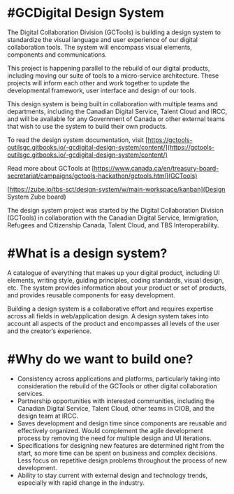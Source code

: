 # \#GCDigital Design System

The Digital Collaboration Division \(GCTools\) is building a design system to standardize the visual language and user experience of our digital collaboration tools. The system will encompass visual elements, components and communications.

This project is happening parallel to the rebuild of our digital products, including moving our suite of tools to a micro-service architecture. These projects will inform each other and work together to update the developmental framework, user interface and design of our tools.

This design system is being built in collaboration with multiple teams and departments, including the Canadian Digital Service, Talent Cloud and IRCC, and will be available for any Government of Canada or other external teams that wish to use the system to build their own products.

To read the design system documentation, visit [https://gctools-outilsgc.gitbooks.io/-gcdigital-design-system/content/](https://gctools-outilsgc.gitbooks.io/-gcdigital-design-system/content/)

Read more about GCTools at [https://www.canada.ca/en/treasury-board-secretariat/campaigns/gctools-hackathon/gctools.html](GCTools)

[https://zube.io/tbs-sct/design-system/w/main-workspace/kanban](Design System Zube board)

The design system project was started by the Digital Collaboration Division (GCTools) in collaboration with the Canadian Digital Service, Immigration, Refugees and Citizenship Canada, Talent Cloud, and TBS Interoperability.

# \#What is a design system?

A catalogue of everything that makes up your digital product, including UI elements, writing style, guiding principles, coding standards, visual design, etc. The system provides information about your product or set of products, and provides reusable components for easy development.

Building a design system is a collaborative effort and requires expertise across all fields in web/application design. A design system takes into account all aspects of the product and encompasses all levels of the user and the creator’s experience. 

# \#Why do we want to build one? 

* Consistency across applications and platforms, particularly taking into consideration the rebuild of the GCTools or other digital collaboration services. 
* Partnership opportunities with interested communities, including the Canadian Digital Service, Talent Cloud, other teams in CIOB, and the design team at IRCC. 
* Saves development and design time since components are reusable and effectively organized. Would complement the agile development process by removing the need for multiple design and UI iterations.  
* Specifications for designing new features are determined right from the start, so more time can be spent on business and complex decisions. Less focus on repetitive design problems throughout the process of new development. 
* Ability to stay current with external design and technology trends, especially with rapid change in the industry. 
